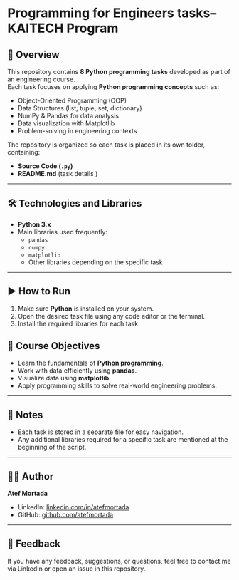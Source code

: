 # Programming for Engineers  tasks–KAITECH  Program 

## 📌 Overview
This repository contains **8 Python programming tasks** developed as part of an engineering course.  
Each task focuses on applying **Python programming concepts** such as:
- Object-Oriented Programming (OOP)
- Data Structures (list, tuple, set, dictionary)
- NumPy & Pandas for data analysis
- Data visualization with Matplotlib
- Problem-solving in engineering contexts

The repository is organized so each task is placed in its own folder, containing:
- **Source Code (`.py`)**
- **README.md** (task details )
---

## 🛠️ Technologies and Libraries
- **Python 3.x**
- Main libraries used frequently:
  - `pandas`
  - `numpy`
  - `matplotlib`
  - Other libraries depending on the specific task

---

## ▶️ How to Run
1. Make sure **Python** is installed on your system.
2. Open the desired task file using any code editor or the terminal.
3. Install the required libraries for each task.

## 🎯 Course Objectives
- Learn the fundamentals of **Python programming**.
- Work with data efficiently using **pandas**.
- Visualize data using **matplotlib**.
- Apply programming skills to solve real-world engineering problems.

---

## 📌 Notes
- Each task is stored in a separate file for easy navigation.
- Any additional libraries required for a specific task are mentioned at the beginning of the script.

---

## 👨‍💻 Author
**Atef Mortada**  
- LinkedIn: [linkedin.com/in/atefmortada](https://linkedin.com/in/atefmortada)  
- GitHub: [github.com/atefmortada](https://github.com/atefmortada)

---

## 💬 Feedback
If you have any feedback, suggestions, or questions, feel free to contact me via LinkedIn or open an issue in this repository.
